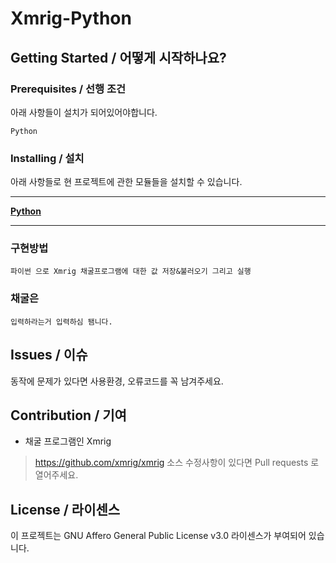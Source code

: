 # Xmrig-Python

## Getting Started / 어떻게 시작하나요?

### Prerequisites / 선행 조건

아래 사항들이 설치가 되어있어야합니다.

```
Python
```

### Installing / 설치
아래 사항들로 현 프로젝트에 관한 모듈들을 설치할 수 있습니다.

---

[**Python**](https://www.python.org/downloads)

---

### 구현방법

```
파이썬 으로 Xmrig 채굴프로그램에 대한 값 저장&불러오기 그리고 실행
```

### 채굴은

```
입력하라는거 입력하심 됌니다.
```

## Issues / 이슈

동작에 문제가 있다면 사용환경, 오류코드를 꼭 남겨주세요.

## Contribution / 기여

- 채굴 프로그램인 Xmrig
> https://github.com/xmrig/xmrig
소스 수정사항이 있다면 Pull requests 로 열어주세요.

## License / 라이센스

이 프로젝트는 GNU Affero General Public License v3.0 라이센스가 부여되어 있습니다.
